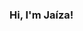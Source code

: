 ### Hi, I'm Jaíza!

<!--
Where you can find me:
<div class="badge-base LI-profile-badge" data-locale="pt_BR" data-size="large" data-theme="dark" data-type="VERTICAL" data-vanity="jaíza-freire" data-version="v1"><a class="badge-base__link LI-simple-link" href="https://br.linkedin.com/in/ja%C3%ADza-freire?trk=profile-badge">Jaíza Freire</a></div>
              
-->
